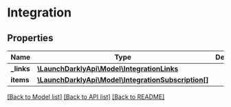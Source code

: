 # Integration

## Properties
Name | Type | Description | Notes
------------ | ------------- | ------------- | -------------
**_links** | [**\LaunchDarklyApi\Model\IntegrationLinks**](IntegrationLinks.md) |  | [optional] 
**items** | [**\LaunchDarklyApi\Model\IntegrationSubscription[]**](IntegrationSubscription.md) |  | [optional] 

[[Back to Model list]](../README.md#documentation-for-models) [[Back to API list]](../README.md#documentation-for-api-endpoints) [[Back to README]](../README.md)


